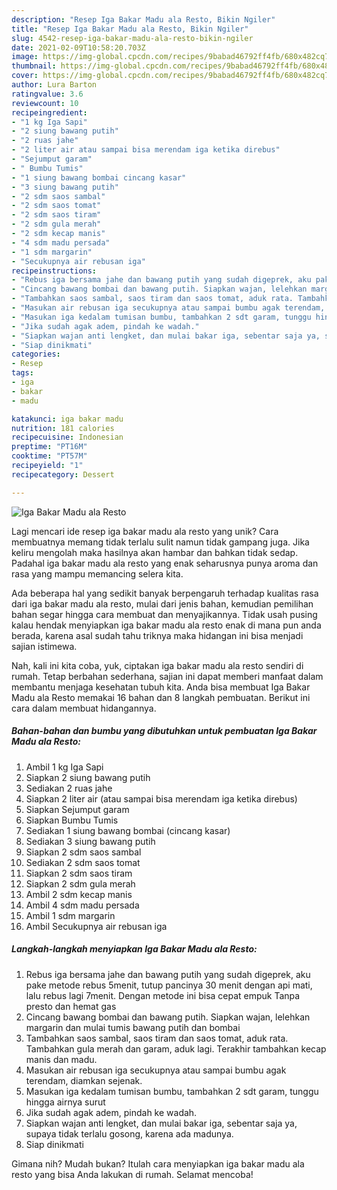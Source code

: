 ```yaml
---
description: "Resep Iga Bakar Madu ala Resto, Bikin Ngiler"
title: "Resep Iga Bakar Madu ala Resto, Bikin Ngiler"
slug: 4542-resep-iga-bakar-madu-ala-resto-bikin-ngiler
date: 2021-02-09T10:58:20.703Z
image: https://img-global.cpcdn.com/recipes/9babad46792ff4fb/680x482cq70/iga-bakar-madu-ala-resto-foto-resep-utama.jpg
thumbnail: https://img-global.cpcdn.com/recipes/9babad46792ff4fb/680x482cq70/iga-bakar-madu-ala-resto-foto-resep-utama.jpg
cover: https://img-global.cpcdn.com/recipes/9babad46792ff4fb/680x482cq70/iga-bakar-madu-ala-resto-foto-resep-utama.jpg
author: Lura Barton
ratingvalue: 3.6
reviewcount: 10
recipeingredient:
- "1 kg Iga Sapi"
- "2 siung bawang putih"
- "2 ruas jahe"
- "2 liter air atau sampai bisa merendam iga ketika direbus"
- "Sejumput garam"
- " Bumbu Tumis"
- "1 siung bawang bombai cincang kasar"
- "3 siung bawang putih"
- "2 sdm saos sambal"
- "2 sdm saos tomat"
- "2 sdm saos tiram"
- "2 sdm gula merah"
- "2 sdm kecap manis"
- "4 sdm madu persada"
- "1 sdm margarin"
- "Secukupnya air rebusan iga"
recipeinstructions:
- "Rebus iga bersama jahe dan bawang putih yang sudah digeprek, aku pake metode rebus 5menit, tutup pancinya 30 menit dengan api mati, lalu rebus lagi 7menit. Dengan metode ini bisa cepat empuk Tanpa presto dan hemat gas"
- "Cincang bawang bombai dan bawang putih. Siapkan wajan, lelehkan margarin dan mulai tumis bawang putih dan bombai"
- "Tambahkan saos sambal, saos tiram dan saos tomat, aduk rata. Tambahkan gula merah dan garam, aduk lagi. Terakhir tambahkan kecap manis dan madu."
- "Masukan air rebusan iga secukupnya atau sampai bumbu agak terendam, diamkan sejenak."
- "Masukan iga kedalam tumisan bumbu, tambahkan 2 sdt garam, tunggu hingga airnya surut"
- "Jika sudah agak adem, pindah ke wadah."
- "Siapkan wajan anti lengket, dan mulai bakar iga, sebentar saja ya, supaya tidak terlalu gosong, karena ada madunya."
- "Siap dinikmati"
categories:
- Resep
tags:
- iga
- bakar
- madu

katakunci: iga bakar madu 
nutrition: 181 calories
recipecuisine: Indonesian
preptime: "PT16M"
cooktime: "PT57M"
recipeyield: "1"
recipecategory: Dessert

---
```



![Iga Bakar Madu ala Resto](https://img-global.cpcdn.com/recipes/9babad46792ff4fb/680x482cq70/iga-bakar-madu-ala-resto-foto-resep-utama.jpg)

Lagi mencari ide resep iga bakar madu ala resto yang unik? Cara membuatnya memang tidak terlalu sulit namun tidak gampang juga. Jika keliru mengolah maka hasilnya akan hambar dan bahkan tidak sedap. Padahal iga bakar madu ala resto yang enak seharusnya punya aroma dan rasa yang mampu memancing selera kita.



Ada beberapa hal yang sedikit banyak berpengaruh terhadap kualitas rasa dari iga bakar madu ala resto, mulai dari jenis bahan, kemudian pemilihan bahan segar hingga cara membuat dan menyajikannya. Tidak usah pusing kalau hendak menyiapkan iga bakar madu ala resto enak di mana pun anda berada, karena asal sudah tahu triknya maka hidangan ini bisa menjadi sajian istimewa.


Nah, kali ini kita coba, yuk, ciptakan iga bakar madu ala resto sendiri di rumah. Tetap berbahan sederhana, sajian ini dapat memberi manfaat dalam membantu menjaga kesehatan tubuh kita. Anda bisa membuat Iga Bakar Madu ala Resto memakai 16 bahan dan 8 langkah pembuatan. Berikut ini cara dalam membuat hidangannya.

<!--inarticleads1-->

##### Bahan-bahan dan bumbu yang dibutuhkan untuk pembuatan Iga Bakar Madu ala Resto:

1. Ambil 1 kg Iga Sapi
1. Siapkan 2 siung bawang putih
1. Sediakan 2 ruas jahe
1. Siapkan 2 liter air (atau sampai bisa merendam iga ketika direbus)
1. Siapkan Sejumput garam
1. Siapkan  Bumbu Tumis
1. Sediakan 1 siung bawang bombai (cincang kasar)
1. Sediakan 3 siung bawang putih
1. Siapkan 2 sdm saos sambal
1. Sediakan 2 sdm saos tomat
1. Siapkan 2 sdm saos tiram
1. Siapkan 2 sdm gula merah
1. Ambil 2 sdm kecap manis
1. Ambil 4 sdm madu persada
1. Ambil 1 sdm margarin
1. Ambil Secukupnya air rebusan iga




<!--inarticleads2-->

##### Langkah-langkah menyiapkan Iga Bakar Madu ala Resto:

1. Rebus iga bersama jahe dan bawang putih yang sudah digeprek, aku pake metode rebus 5menit, tutup pancinya 30 menit dengan api mati, lalu rebus lagi 7menit. Dengan metode ini bisa cepat empuk Tanpa presto dan hemat gas
1. Cincang bawang bombai dan bawang putih. Siapkan wajan, lelehkan margarin dan mulai tumis bawang putih dan bombai
1. Tambahkan saos sambal, saos tiram dan saos tomat, aduk rata. Tambahkan gula merah dan garam, aduk lagi. Terakhir tambahkan kecap manis dan madu.
1. Masukan air rebusan iga secukupnya atau sampai bumbu agak terendam, diamkan sejenak.
1. Masukan iga kedalam tumisan bumbu, tambahkan 2 sdt garam, tunggu hingga airnya surut
1. Jika sudah agak adem, pindah ke wadah.
1. Siapkan wajan anti lengket, dan mulai bakar iga, sebentar saja ya, supaya tidak terlalu gosong, karena ada madunya.
1. Siap dinikmati




Gimana nih? Mudah bukan? Itulah cara menyiapkan iga bakar madu ala resto yang bisa Anda lakukan di rumah. Selamat mencoba!
